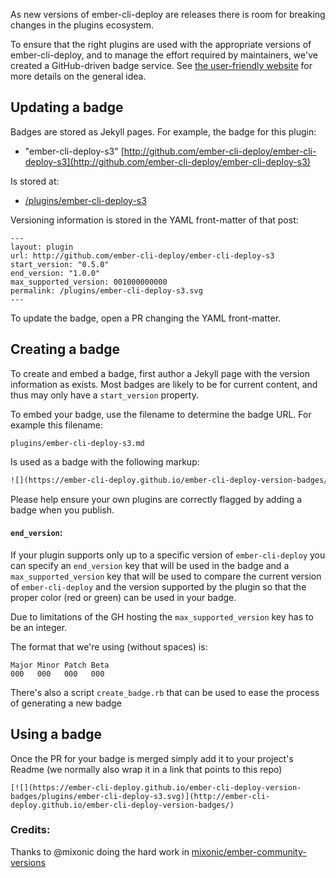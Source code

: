 As new versions of ember-cli-deploy are releases there is room for breaking changes in the plugins ecosystem.

To ensure that the right plugins are used with the appropriate versions of ember-cli-deploy, and to manage the effort required by maintainers, we've created a GitHub-driven badge service. See
[the user-friendly website](https://ember-cli-deploy.github.io/ember-cli-deploy-version-badges/)
for more details on the general idea.

## Updating a badge

Badges are stored as Jekyll pages. For example, the badge for this plugin:

* "ember-cli-deploy-s3" [http://github.com/ember-cli-deploy/ember-cli-deploy-s3](http://github.com/ember-cli-deploy/ember-cli-deploy-s3)

Is stored at:

* [/plugins/ember-cli-deploy-s3](https://github.com/ember-cli-deploy/ember-cli-deploy-version-badges/blob/gh-pages/plugins/ember-cli-deploy-s3.md)

Versioning information is stored in the YAML front-matter of that post:

```
---
layout: plugin
url: http://github.com/ember-cli-deploy/ember-cli-deploy-s3
start_version: "0.5.0"
end_version: "1.0.0"
max_supported_version: 001000000000
permalink: /plugins/ember-cli-deploy-s3.svg
---
```

To update the badge, open a PR changing
the YAML front-matter.

## Creating a badge

To create and embed a badge, first author a Jekyll page with the version
information as exists. Most badges are likely to be for current content, and
thus may only have a `start_version` property.

To embed your badge, use the filename to determine the badge URL. For example
this filename:

```
plugins/ember-cli-deploy-s3.md
```

Is used as a badge with the following markup:

```html
![](https://ember-cli-deploy.github.io/ember-cli-deploy-version-badges/plugins/ember-cli-deploy-s3.svg)
```

Please help ensure your own plugins are correctly flagged by adding a badge
when you publish.

#### `end_version`:

If your plugin supports only up to a specific version of `ember-cli-deploy` you can specify
an `end_version` key that will be used in the badge and a `max_supported_version` key that will be used to
compare the current version of `ember-cli-deploy` and the version supported by the plugin so that the proper color (red or green) can be used in your badge.

Due to limitations of the GH hosting the `max_supported_version` key has to be an integer.

The format that we're using (without spaces) is:

```
Major Minor Patch Beta
000   000   000   000
```

There's also a script `create_badge.rb` that can be used to ease the process of generating a new badge

## Using a badge

Once the PR for your badge is merged simply add it to your project's Readme (we normally also wrap it in a link that points to this repo)

```
[![](https://ember-cli-deploy.github.io/ember-cli-deploy-version-badges/plugins/ember-cli-deploy-s3.svg)](http://ember-cli-deploy.github.io/ember-cli-deploy-version-badges/)
```

### Credits:

Thanks to @mixonic doing the hard work in [mixonic/ember-community-versions](https://github.com/mixonic/ember-community-versions)
